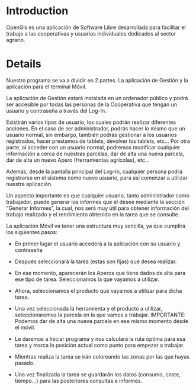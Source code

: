 # Introduction #

OpenGis es una aplicación de Software Libre desarrollada para facilitar el trabajo a las cooperativas y usuarios individuales dedicados al sector agrario.



# Details #


Nuestro programa se va a dividir en 2 partes. La aplicación de Gestión y la aplicación para el terminal Móvil.

La aplicación de Gestión estará instalada en un ordenador público y podrá ser accesible por todas las personas de la Cooperativa que tengan un usuario y contraseña a través del Log-In.

Existirán varios tipos de usuario, los cuales podrán realizar diferentes acciones. En el caso de ser administrador, podrás hacer lo mismo que un usuario normal, sin embargo, también podrás gestionar a los usuarios registrados, hacer prestamos de tablets, devolver los tablets, etc... Por otra parte, al acceder con un usuario normal, podremos modificar cualquier información a cerca de nuestras parcelas, dar de alta una nueva parcela, dar de alta un nuevo Apero (Herramientas agrícolas), etc...

Además, desde la pantalla principal del Log-In, cualquier persona podrá registrarse en el sistema como nuevo usuario, para así comenzar a utilizar nuestra aplicación.

Un aspecto importante es que cualquier usuario, tanto administrador como trabajador, puede generar los informes que el desee mediante la sección “Generar Informes”, la cual, nos será muy útil para obtener información del trabajo realizado y el rendimiento obtenido en la tarea que se consulte.

La aplicación Móvil va tener una estructura muy sencilla, ya que cumplirá los siguientes pasos:

- En primer lugar el usuario accederá a la aplicación con su usuario y contraseña

- Después seleccionará la tarea (estas son fijas) que desea realizar.

- En ese momento, aparecerán los Aperos que tiene dados de alta para ese tipo de tarea. Seleccionamos la que vayamos a utilizar.

- Ahora, seleccionamos el producto que vayamos a utilizar para dicha tarea.

- Una vez seleccionada la herramienta y el producto a utilizar, seleccionaremos la parcela en la que  vamos a trabajar. IMPORTANTE: Podemos dar de alta una nueva parcela en ese mismo momento desde el móvil.

- Le daremos a Iniciar programa y nos calculará la ruta óptima para esa tarea y marca la posición actual como punto para empezar a trabajar.

- Mientras realiza la tarea se irán coloreando las zonas por las que hayas pasado.

- Una vez finalizada la tarea se guardarán los datos (consumo, coste, tiempo...) para las posteriores consultas e informes.
